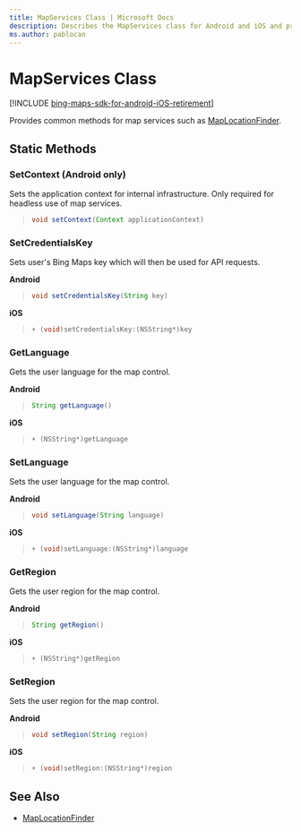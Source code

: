 ```yaml
---
title: MapServices Class | Microsoft Docs
description: Describes the MapServices class for Android and iOS and provides the class's static methods and additional references.
ms.author: pablocan
---
```


# MapServices Class

[!INCLUDE [bing-maps-sdk-for-android-iOS-retirement](../../includes/bing-maps-sdk-for-android-iOS-retirement.md)]

Provides common methods for map services such as [MapLocationFinder](MapLocationFinder-class.md).

## Static Methods

### SetContext (Android only)

Sets the application context for internal infrastructure. Only required for headless use of map services.

>```java
> void setContext(Context applicationContext)
>```

### SetCredentialsKey

Sets user's Bing Maps key which will then be used for API requests.

**Android**

>```java
> void setCredentialsKey(String key)
>```

**iOS**

>```objectivec
> + (void)setCredentialsKey:(NSString*)key
>```

### GetLanguage

Gets the user language for the map control.

**Android**

>```java
> String getLanguage()
>```

**iOS**

>```objectivec
> + (NSString*)getLanguage
>```

### SetLanguage

Sets the user language for the map control.

**Android**

>```java
> void setLanguage(String language)
>```

**iOS**

>```objectivec
> + (void)setLanguage:(NSString*)language
>```

### GetRegion

Gets the user region for the map control.

**Android**

>```java
> String getRegion()
>```

**iOS**

>```objectivec
> + (NSString*)getRegion
>```

### SetRegion

Sets the user region for the map control.

**Android**

>```java
> void setRegion(String region)
>```

**iOS**

>```objectivec
> + (void)setRegion:(NSString*)region
>```

## See Also

* [MapLocationFinder](MapLocationFinder-class.md)
